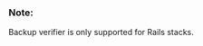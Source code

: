 <!-- usedin: [ _legacy_docker/Databases] - post: -->


### Note:

Backup verifier is only supported for Rails stacks.




